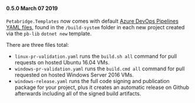 #### 0.5.0 March 07 2019 ####
`Petabridge.Templates` now comes with default [Azure DevOps Pipelines YAML files](https://docs.microsoft.com/en-us/azure/devops/pipelines/yaml-schema), found in the `/build-system` folder in each new project created via the `pb-lib` `dotnet new` template.

There are three files total:

* `linux-pr-validation.yaml` runs the `build.sh all` command for pull requests on hosted Ubuntu 16.04 VMs.
* `windows-pr-validation.yaml` runs the `build.cmd all` command for pull requested on hosted Windows Server 2016 VMs.
* `windows-release.yaml` runs the full code signing and publication package for your project, plus it creates an automatic release on Github afterwards including all of the signed build artifacts.